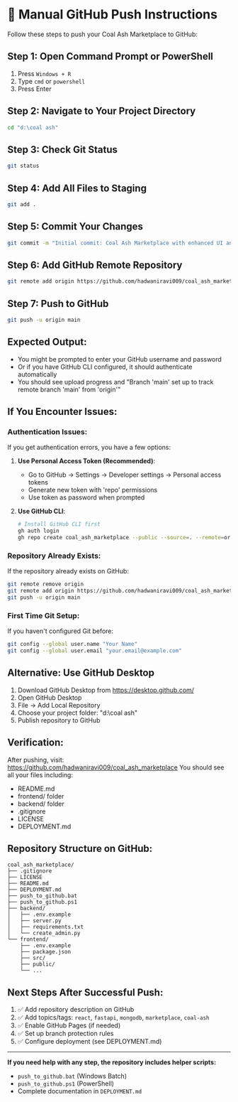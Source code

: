 # 🚀 Manual GitHub Push Instructions

Follow these steps to push your Coal Ash Marketplace to GitHub:

## Step 1: Open Command Prompt or PowerShell

1. Press `Windows + R`
2. Type `cmd` or `powershell`
3. Press Enter

## Step 2: Navigate to Your Project Directory

```bash
cd "d:\coal ash"
```

## Step 3: Check Git Status

```bash
git status
```

## Step 4: Add All Files to Staging

```bash
git add .
```

## Step 5: Commit Your Changes

```bash
git commit -m "Initial commit: Coal Ash Marketplace with enhanced UI and modern design"
```

## Step 6: Add GitHub Remote Repository

```bash
git remote add origin https://github.com/hadwaniravi009/coal_ash_marketplace.git
```

## Step 7: Push to GitHub

```bash
git push -u origin main
```

## Expected Output:

- You might be prompted to enter your GitHub username and password
- Or if you have GitHub CLI configured, it should authenticate automatically
- You should see upload progress and "Branch 'main' set up to track remote branch 'main' from 'origin'"

## If You Encounter Issues:

### Authentication Issues:

If you get authentication errors, you have a few options:

1. **Use Personal Access Token (Recommended)**:

   - Go to GitHub → Settings → Developer settings → Personal access tokens
   - Generate new token with 'repo' permissions
   - Use token as password when prompted

2. **Use GitHub CLI**:
   ```bash
   # Install GitHub CLI first
   gh auth login
   gh repo create coal_ash_marketplace --public --source=. --remote=origin --push
   ```

### Repository Already Exists:

If the repository already exists on GitHub:

```bash
git remote remove origin
git remote add origin https://github.com/hadwaniravi009/coal_ash_marketplace.git
git push -u origin main
```

### First Time Git Setup:

If you haven't configured Git before:

```bash
git config --global user.name "Your Name"
git config --global user.email "your.email@example.com"
```

## Alternative: Use GitHub Desktop

1. Download GitHub Desktop from https://desktop.github.com/
2. Open GitHub Desktop
3. File → Add Local Repository
4. Choose your project folder: "d:\coal ash"
5. Publish repository to GitHub

## Verification:

After pushing, visit: https://github.com/hadwaniravi009/coal_ash_marketplace
You should see all your files including:

- README.md
- frontend/ folder
- backend/ folder
- .gitignore
- LICENSE
- DEPLOYMENT.md

## Repository Structure on GitHub:

```
coal_ash_marketplace/
├── .gitignore
├── LICENSE
├── README.md
├── DEPLOYMENT.md
├── push_to_github.bat
├── push_to_github.ps1
├── backend/
│   ├── .env.example
│   ├── server.py
│   ├── requirements.txt
│   └── create_admin.py
└── frontend/
    ├── .env.example
    ├── package.json
    ├── src/
    ├── public/
    └── ...
```

## Next Steps After Successful Push:

1. ✅ Add repository description on GitHub
2. ✅ Add topics/tags: `react`, `fastapi`, `mongodb`, `marketplace`, `coal-ash`
3. ✅ Enable GitHub Pages (if needed)
4. ✅ Set up branch protection rules
5. ✅ Configure deployment (see DEPLOYMENT.md)

---

**If you need help with any step, the repository includes helper scripts:**

- `push_to_github.bat` (Windows Batch)
- `push_to_github.ps1` (PowerShell)
- Complete documentation in `DEPLOYMENT.md`
